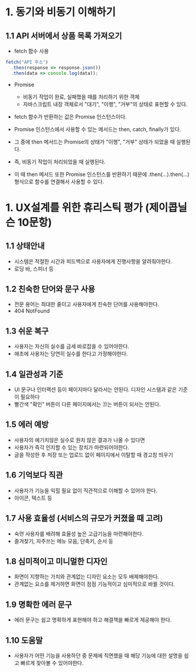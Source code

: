# 1. 동기와 비동기 이해하기

## 1.1 API 서버에서 상품 목록 가져오기

- fetch 함수 사용

```js
fetch("API 주소")
  .then(response => response.json())
  .then(data => console.log(data));
```

- Promise

  - 비동기 작업이 완료, 실패했을 때를 처리하기 위한 객체
  - 자바스크립트 내장 객체로서 "대기", "이행", "거부"의 상태로 표현할 수 있다.

- fetch 함수가 반환하는 값은 Promise 인스턴스이다.
- Promise 인스턴스에서 사용할 수 있는 메서드는 then, catch, finally가 있다.
- 그 중에 then 메서드는 Promise의 상태가 "이행", "거부" 상태가 되었을 때 실행된다.
- 즉, 비동기 작업이 처리되었을 때 실행된다.
- 이 때 then 메서드 또한 Promise 인스턴스를 반환하기 때문에 .then(...).then(...) 형식으로 함수를 연결해서 사용할 수 있다.

# 1. UX설계를 위한 휴리스틱 평가 (제이콥닐슨 10문항)

## 1.1 상태안내

- 시스템은 적절한 시간과 피드백으로 사용자에게 진행사항을 알려줘야한다.
- 로딩 바, 스피너 등

## 1.2 친숙한 단어와 문구 사용

- 전문 용어는 최대한 줄이고 사용자에게 친숙한 단어를 사용해야한다.
- 404 NotFound

## 1.3 쉬운 복구

- 사용자는 자신의 실수를 금세 바로잡을 수 있어야한다.
- 애초에 사용자는 당연히 실수를 한다고 가정해야한다.

## 1.4 일관성과 기준

- UI 문구나 인터랙션 등이 페이지마다 달라서는 안된다. 디자인 시스템과 같은 기준이 필요하다
- 빨간색 "확인" 버튼이 다른 페이지에서는 끄는 버튼이 되서는 안된다.

## 1.5 에러 예방

- 사용자의 예기치않은 실수로 원치 않은 결과가 나올 수 있다면
- 사용자가 즉각 인지할 수 있는 장치가 마련되어야한다.
- 글을 작성한 후 저장 또는 업로드 없이 페이지에서 이탈할 때 경고창 띄우기

## 1.6 기억보다 직관

- 사용자가 기능을 익힐 필요 없이 직관적으로 이해할 수 있어야 한다.
- 아이콘, 텍스트 등

## 1.7 사용 효율성 (서비스의 규모가 커졌을 때 고려)

- 숙련 사용자를 배려해 효율성 높은 고급기능을 마련해야한다.
- 즐겨찾기, 자주쓰는 메뉴 모음, 단축키, 순서 등

## 1.8 심미적이고 미니멀한 디자인

- 화면이 지향하는 가치와 관계없는 디자인 요소는 모두 배제해야한다.
- 관계없는 요소를 제거하면 화면이 점점 기능적이고 심미적으로 바뀔 것이다.

## 1.9 명확한 에러 문구

- 에러 문구는 쉽고 명확하게 표현해야 하고 해결책을 빠르게 제공해야 한다.

## 1.10 도움말

- 사용자가 어떤 기능을 사용하던 중 문제에 직면했을 때 해당 기능에 대한 설명을 쉽고 빠르게 찾아볼 수 있어야한다.
